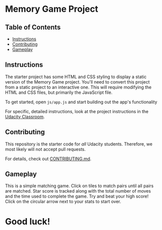 # Memory Game Project

## Table of Contents

* [Instructions](#instructions)
* [Contributing](#contributing)
* [Gameplay](#gameplay)

## Instructions

The starter project has some HTML and CSS styling to display a static version of the Memory Game project. You'll need to convert this project from a static project to an interactive one. This will require modifying the HTML and CSS files, but primarily the JavaScript file.

To get started, open `js/app.js` and start building out the app's functionality

For specific, detailed instructions, look at the project instructions in the [Udacity Classroom](https://classroom.udacity.com/me).

## Contributing

This repository is the starter code for _all_ Udacity students. Therefore, we most likely will not accept pull requests.

For details, check out [CONTRIBUTING.md](CONTRIBUTING.md).

## Gameplay

This is a simple matching game. Click on tiles to match pairs until all pairs are matched. Star score is tracked along with the total number of moves and the time used to complete the game. Try and beat your high score! Click on the circular arrow next to your stats to start over. 

# Good luck!